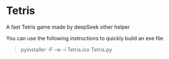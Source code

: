 # Tetris
A fast Tetris game made by deepSeek other helper

You can use the following instructions to quickly build an exe file
> pyinstaller -F -w -i Tetris.ico Tetris.py 
